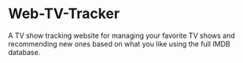 # Web-TV-Tracker
A TV show tracking website for managing your favorite TV shows and recommending new ones based on what you like using the full IMDB database.
